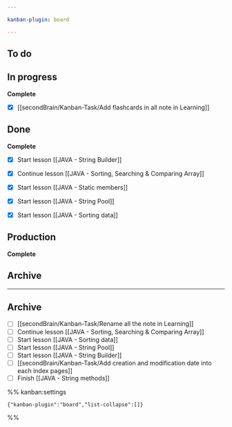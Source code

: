 ```yaml
---

kanban-plugin: board

---
```


## To do



## In progress

**Complete**
- [x] [[secondBrain/Kanban-Task/Add flashcards in all note in Learning]]


## Done

**Complete**
- [x] Start lesson [[JAVA - String Builder]]
- [x] Continue lesson [[JAVA - Sorting, Searching & Comparing Array]]
- [x] Start lesson [[JAVA - Static members]]
- [x] Start lesson [[JAVA - String Pool]]
- [x] Start lesson [[JAVA - Sorting data]]


## Production

**Complete**


## Archive



***

## Archive

- [ ] [[secondBrain/Kanban-Task/Rename all the note in Learning]]
- [ ] Continue lesson [[JAVA - Sorting, Searching & Comparing Array]]
- [ ] Start lesson [[JAVA - Sorting data]]
- [ ] Start lesson [[JAVA - String Pool]]
- [ ] Start lesson [[JAVA - String Builder]]
- [ ] [[secondBrain/Kanban-Task/Add creation and modification date into each index pages]]
- [ ] Finish [[JAVA - String methods]]

%% kanban:settings
```
{"kanban-plugin":"board","list-collapse":[]}
```
%%